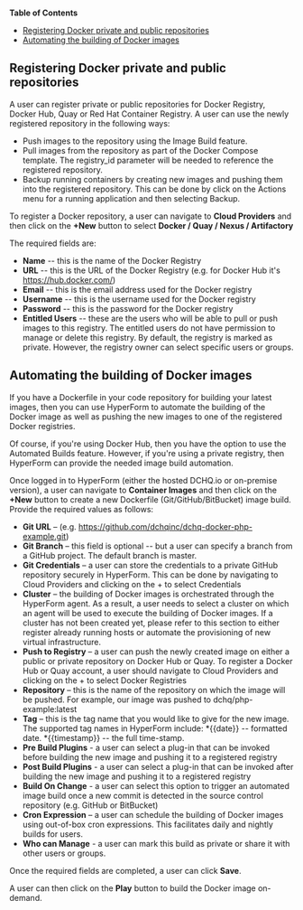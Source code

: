 <figure>
<img src="http://www.hypergrid.com/wp-content/themes/hypergrid/img/logo.png" alt="" />
</figure>

**Table of Contents**  

- [Registering Docker private and public repositories](#registering-docker-private-and-public-repositories)
- [Automating the building of Docker images](#automating-the-building-of-docker-images)

Registering Docker private and public repositories
----------

A user can register private or public repositories for Docker Registry, Docker Hub, Quay or Red Hat Container Registry. A user can use the newly registered repository in the following ways:
-   Push images to the repository using the Image Build feature.
-   Pull images from the repository as part of the Docker Compose template. The registry_id parameter will be needed to reference the registered repository.
-   Backup running containers by creating new images and pushing them into the registered repository. This can be done by click on the Actions menu for a running application and then selecting Backup.

To register a Docker repository, a user can navigate to **Cloud Providers** and then click on the **+New** button to select **Docker / Quay / Nexus / Artifactory**

The required fields are:
-   **Name** -- this is the name of the Docker Registry
-   **URL** -- this is the URL of the Docker Registry (e.g. for Docker Hub it's https://hub.docker.com/)
-   **Email** -- this is the email address used for the Docker registry
-   **Username** -- this is the username used for the Docker registry
-   **Password** -- this is the password for the Docker registry
-   **Entitled Users** -- these are the users who will be able to pull or push images to this registry. The entitled users do not have permission to manage or delete this registry. By default, the registry is marked as private. However, the registry owner can select specific users or groups.


Automating the building of Docker images
----------

If you have a Dockerfile in your code repository for building your latest images, then you can use HyperForm to automate the building of the Docker image as well as pushing the new images to one of the registered Docker registries.

Of course, if you're using Docker Hub, then you have the option to use the Automated Builds feature. However, if you're using a private registry, then HyperForm can provide the needed image build automation.

Once logged in to HyperForm (either the hosted DCHQ.io or on-premise version), a user can navigate to **Container Images** and then click on the **+New** button to create a new Dockerfile (Git/GitHub/BitBucket) image build.
Provide the required values as follows:
-   **Git URL** – (e.g. https://github.com/dchqinc/dchq-docker-php-example.git)
-   **Git Branch** – this field is optional -- but a user can specify a branch from a GitHub project. The default branch is master.
-   **Git Credentials** – a user can store the credentials to a private GitHub repository securely in HyperForm. This can be done by navigating to Cloud Providers and clicking on the + to select Credentials
-   **Cluster** – the building of Docker images is orchestrated through the HyperForm agent. As a result, a user needs to select a cluster on which an agent will be used to execute the building of Docker images. If a cluster has not been created yet, please refer to this section to either register already running hosts or automate the provisioning of new virtual infrastructure.
-   **Push to Registry** – a user can push the newly created image on either a public or private repository on Docker Hub or Quay. To register a Docker Hub or Quay account, a user should navigate to Cloud Providers and clicking on the + to select Docker Registries
-   **Repository** – this is the name of the repository on which the image will be pushed. For example, our image was pushed to dchq/php-example:latest
-   **Tag** – this is the tag name that you would like to give for the new image. The supported tag names in HyperForm include:
       *{{date}} -- formatted date.
       *{{timestamp}} -- the full time-stamp.
-   **Pre Build Plugins** - a user can select a plug-in that can be invoked before building the new image and pushing it to a registered registry
-   **Post Build Plugins** - a user can select a plug-in that can be invoked after building the new image and pushing it to a registered registry
-   **Build On Change** - a user can select this option to trigger an automated image build once a new commit is detected in the source control repository (e.g. GitHub or BitBucket)
-   **Cron Expression** – a user can schedule the building of Docker images using out-of-box cron expressions. This facilitates daily and nightly builds for users.
-   **Who can Manage** - a user can mark this build as private or share it with other users or groups.

Once the required fields are completed, a user can click **Save**.

A user can then click on the **Play** button to build the Docker image on-demand.
